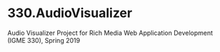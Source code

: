 # 330.AudioVisualizer
Audio Visualizer Project for Rich Media Web Application Development (IGME 330), Spring 2019
